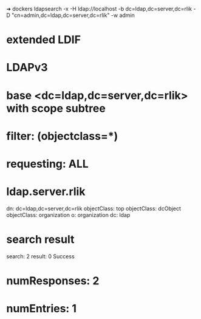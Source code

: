 ➜  dockers ldapsearch -x -H ldap://localhost -b dc=ldap,dc=server,dc=rlik -D "cn=admin,dc=ldap,dc=server,dc=rlik" -w admin
# extended LDIF
#
# LDAPv3
# base <dc=ldap,dc=server,dc=rlik> with scope subtree
# filter: (objectclass=*)
# requesting: ALL
#

# ldap.server.rlik
dn: dc=ldap,dc=server,dc=rlik
objectClass: top
objectClass: dcObject
objectClass: organization
o: organization
dc: ldap

# search result
search: 2
result: 0 Success

# numResponses: 2
# numEntries: 1
